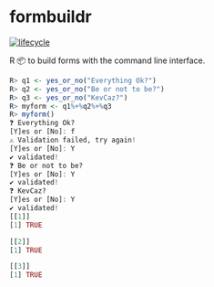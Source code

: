 # formbuildr
[![lifecycle](https://img.shields.io/badge/lifecycle-experimental-orange.svg)](https://www.tidyverse.org/lifecycle/#experimental)

R :package: to build forms with the command line interface.


```R
R> q1 <- yes_or_no("Everything Ok?")
R> q2 <- yes_or_no("Be or not to be?")
R> q3 <- yes_or_no("KevCaz?")
R> myform <- q1%+%q2%+%q3
R> myform()
❓ Everything Ok?
[Y]es or [No]: f
⚠ Validation failed, try again!
[Y]es or [No]: Y 
✔ validated!
❓ Be or not to be?
[Y]es or [No]: Y 
✔ validated!
❓ KevCaz?
[Y]es or [No]: Y 
✔ validated!
[[1]]
[1] TRUE

[[2]]
[1] TRUE

[[3]]
[1] TRUE

```